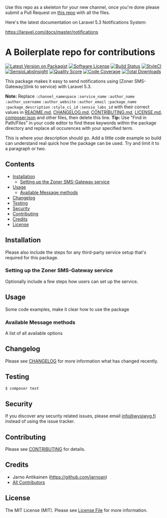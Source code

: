 Use this repo as a skeleton for your new channel, once you're done please submit a Pull Request on [this repo](https://github.com/laravel-notification-channels/new-channels) with all the files.

Here's the latest documentation on Laravel 5.3 Notifications System: 

https://laravel.com/docs/master/notifications

# A Boilerplate repo for contributions

[![Latest Version on Packagist](https://img.shields.io/packagist/v/laravel-notification-channels/zoner-sms-gateway.svg?style=flat-square)](https://packagist.org/packages/laravel-notification-channels/zoner-sms-gateway)
[![Software License](https://img.shields.io/badge/license-MIT-brightgreen.svg?style=flat-square)](LICENSE.md)
[![Build Status](https://img.shields.io/travis/laravel-notification-channels/zoner-sms-gateway/master.svg?style=flat-square)](https://travis-ci.org/laravel-notification-channels/zoner-sms-gateway)
[![StyleCI](https://styleci.io/repos/:style_ci_id/shield)](https://styleci.io/repos/:style_ci_id)
[![SensioLabsInsight](https://img.shields.io/sensiolabs/i/:sensio_labs_id.svg?style=flat-square)](https://insight.sensiolabs.com/projects/:sensio_labs_id)
[![Quality Score](https://img.shields.io/scrutinizer/g/laravel-notification-channels/zoner-sms-gateway.svg?style=flat-square)](https://scrutinizer-ci.com/g/laravel-notification-channels/zoner-sms-gateway)
[![Code Coverage](https://img.shields.io/scrutinizer/coverage/g/laravel-notification-channels/zoner-sms-gateway/master.svg?style=flat-square)](https://scrutinizer-ci.com/g/laravel-notification-channels/zoner-sms-gateway/?branch=master)
[![Total Downloads](https://img.shields.io/packagist/dt/laravel-notification-channels/zoner-sms-gateway.svg?style=flat-square)](https://packagist.org/packages/laravel-notification-channels/zoner-sms-gateway)

This package makes it easy to send notifications using [Zoner SMS-Gateway](link to service) with Laravel 5.3.

**Note:** Replace ```:channel_namespace``` ```:service_name``` ```:author_name``` ```:author_username``` ```:author_website``` ```:author_email``` ```:package_name``` ```:package_description``` ```:style_ci_id``` ```:sensio_labs_id``` with their correct values in [README.md](README.md), [CHANGELOG.md](CHANGELOG.md), [CONTRIBUTING.md](CONTRIBUTING.md), [LICENSE.md](LICENSE.md), [composer.json](composer.json) and other files, then delete this line.
**Tip:** Use "Find in Path/Files" in your code editor to find these keywords within the package directory and replace all occurences with your specified term.

This is where your description should go. Add a little code example so build can understand real quick how the package can be used. Try and limit it to a paragraph or two.



## Contents

- [Installation](#installation)
	- [Setting up the Zoner SMS-Gateway service](#setting-up-the-zoner-sms-gateway-service)
- [Usage](#usage)
	- [Available Message methods](#available-message-methods)
- [Changelog](#changelog)
- [Testing](#testing)
- [Security](#security)
- [Contributing](#contributing)
- [Credits](#credits)
- [License](#license)


## Installation

Please also include the steps for any third-party service setup that's required for this package.

### Setting up the Zoner SMS-Gateway service

Optionally include a few steps how users can set up the service.

## Usage

Some code examples, make it clear how to use the package

### Available Message methods

A list of all available options

## Changelog

Please see [CHANGELOG](CHANGELOG.md) for more information what has changed recently.

## Testing

``` bash
$ composer test
```

## Security

If you discover any security related issues, please email info@wysiwyg.fi instead of using the issue tracker.

## Contributing

Please see [CONTRIBUTING](CONTRIBUTING.md) for details.

## Credits

- Jarno Antikainen (https://github.com/jarnoan)
- [All Contributors](../../contributors)

## License

The MIT License (MIT). Please see [License File](LICENSE.md) for more information.
